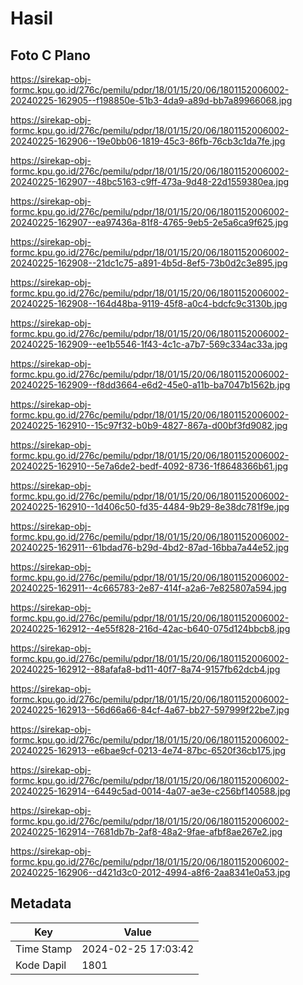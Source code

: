 # Hasil

## Foto C Plano

https://sirekap-obj-formc.kpu.go.id/276c/pemilu/pdpr/18/01/15/20/06/1801152006002-20240225-162905--f198850e-51b3-4da9-a89d-bb7a89966068.jpg

https://sirekap-obj-formc.kpu.go.id/276c/pemilu/pdpr/18/01/15/20/06/1801152006002-20240225-162906--19e0bb06-1819-45c3-86fb-76cb3c1da7fe.jpg

https://sirekap-obj-formc.kpu.go.id/276c/pemilu/pdpr/18/01/15/20/06/1801152006002-20240225-162907--48bc5163-c9ff-473a-9d48-22d1559380ea.jpg

https://sirekap-obj-formc.kpu.go.id/276c/pemilu/pdpr/18/01/15/20/06/1801152006002-20240225-162907--ea97436a-81f8-4765-9eb5-2e5a6ca9f625.jpg

https://sirekap-obj-formc.kpu.go.id/276c/pemilu/pdpr/18/01/15/20/06/1801152006002-20240225-162908--21dc1c75-a891-4b5d-8ef5-73b0d2c3e895.jpg

https://sirekap-obj-formc.kpu.go.id/276c/pemilu/pdpr/18/01/15/20/06/1801152006002-20240225-162908--164d48ba-9119-45f8-a0c4-bdcfc9c3130b.jpg

https://sirekap-obj-formc.kpu.go.id/276c/pemilu/pdpr/18/01/15/20/06/1801152006002-20240225-162909--ee1b5546-1f43-4c1c-a7b7-569c334ac33a.jpg

https://sirekap-obj-formc.kpu.go.id/276c/pemilu/pdpr/18/01/15/20/06/1801152006002-20240225-162909--f8dd3664-e6d2-45e0-a11b-ba7047b1562b.jpg

https://sirekap-obj-formc.kpu.go.id/276c/pemilu/pdpr/18/01/15/20/06/1801152006002-20240225-162910--15c97f32-b0b9-4827-867a-d00bf3fd9082.jpg

https://sirekap-obj-formc.kpu.go.id/276c/pemilu/pdpr/18/01/15/20/06/1801152006002-20240225-162910--5e7a6de2-bedf-4092-8736-1f8648366b61.jpg

https://sirekap-obj-formc.kpu.go.id/276c/pemilu/pdpr/18/01/15/20/06/1801152006002-20240225-162910--1d406c50-fd35-4484-9b29-8e38dc781f9e.jpg

https://sirekap-obj-formc.kpu.go.id/276c/pemilu/pdpr/18/01/15/20/06/1801152006002-20240225-162911--61bdad76-b29d-4bd2-87ad-16bba7a44e52.jpg

https://sirekap-obj-formc.kpu.go.id/276c/pemilu/pdpr/18/01/15/20/06/1801152006002-20240225-162911--4c665783-2e87-414f-a2a6-7e825807a594.jpg

https://sirekap-obj-formc.kpu.go.id/276c/pemilu/pdpr/18/01/15/20/06/1801152006002-20240225-162912--4e55f828-216d-42ac-b640-075d124bbcb8.jpg

https://sirekap-obj-formc.kpu.go.id/276c/pemilu/pdpr/18/01/15/20/06/1801152006002-20240225-162912--88afafa8-bd11-40f7-8a74-9157fb62dcb4.jpg

https://sirekap-obj-formc.kpu.go.id/276c/pemilu/pdpr/18/01/15/20/06/1801152006002-20240225-162913--56d66a66-84cf-4a67-bb27-597999f22be7.jpg

https://sirekap-obj-formc.kpu.go.id/276c/pemilu/pdpr/18/01/15/20/06/1801152006002-20240225-162913--e6bae9cf-0213-4e74-87bc-6520f36cb175.jpg

https://sirekap-obj-formc.kpu.go.id/276c/pemilu/pdpr/18/01/15/20/06/1801152006002-20240225-162914--6449c5ad-0014-4a07-ae3e-c256bf140588.jpg

https://sirekap-obj-formc.kpu.go.id/276c/pemilu/pdpr/18/01/15/20/06/1801152006002-20240225-162914--7681db7b-2af8-48a2-9fae-afbf8ae267e2.jpg

https://sirekap-obj-formc.kpu.go.id/276c/pemilu/pdpr/18/01/15/20/06/1801152006002-20240225-162906--d421d3c0-2012-4994-a8f6-2aa8341e0a53.jpg


## Metadata

| Key        | Value               |
| ---------- | ------------------- |
| Time Stamp | 2024-02-25 17:03:42 |
| Kode Dapil | 1801                |




